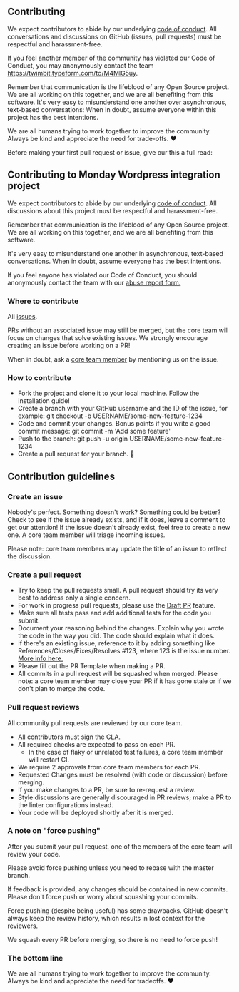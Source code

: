 ## Contributing

We expect contributors to abide by our underlying
[code of conduct](https://github.com/twimbit/Monday-Wordpress-Integration/blob/master/CODE_OF_CONDUCT.md). All conversations and discussions on GitHub (issues, pull requests) must be respectful and harassment-free.

If you feel another member of the community has violated our Code of Conduct, you may anonymously contact the team https://twimbit.typeform.com/to/M4MlG5uy. 

Remember that communication is the lifeblood of any Open Source project. We are all working on this together, and we are all benefiting from this software. It's very easy to misunderstand one another over asynchronous, text-based
conversations: When in doubt, assume everyone within this project has the best intentions.

We are all humans trying to work together to improve the community. Always be kind and appreciate the need for trade-offs. ❤️

Before making your first pull request or issue, give our this a full read:

## Contributing to Monday Wordpress integration project

We expect contributors to abide by our underlying [code of conduct](https://github.com/twimbit/Monday-Wordpress-Integration/blob/master/CODE_OF_CONDUCT.md). All discussions about this project must be respectful and harassment-free.

Remember that communication is the lifeblood of any Open Source project. We are all working on this together, and we are all benefiting from this software.

It's very easy to misunderstand one another in asynchronous, text-based conversations. When in doubt, assume everyone has the best intentions.

If you feel anyone has violated our Code of Conduct, you should anonymously contact the team with our [abuse report form.](https://twimbit.typeform.com/to/M4MlG5uy)

### Where to contribute
All [issues](https://github.com/twimbit/Monday-Wordpress-Integration/issues).

PRs without an associated issue may still be merged, but the core team will focus on changes that solve existing issues. We strongly encourage creating an issue before working on a PR!

When in doubt, ask a [core team member](https://github.com/twimbit/Monday-Wordpress-Integration/blob/master/README.md#Credits-) by mentioning us on the issue.


### How to contribute
- Fork the project and clone it to your local machine. Follow the installation guide!
- Create a branch with your GitHub username and the ID of the issue, for example: git checkout -b USERNAME/some-new-feature-1234
- Code and commit your changes. Bonus points if you write a good commit message: git commit -m 'Add some feature'
- Push to the branch: git push -u origin USERNAME/some-new-feature-1234
- Create a pull request for your branch. 🎉


## Contribution guidelines

### Create an issue

Nobody's perfect. Something doesn't work? Something could be better? Check to see if the issue already exists, and if it does, leave a comment to get our attention! If the issue doesn't already exist, feel free to create a new one. A core team member will triage incoming issues.

Please note: core team members may update the title of an issue to reflect the discussion.

### Create a pull request

- Try to keep the pull requests small. A pull request should try its very best to address only a single concern.
- For work in progress pull requests, please use the [Draft PR](https://github.blog/2019-02-14-introducing-draft-pull-requests/) feature.
- Make sure all tests pass and add additional tests for the code you submit.
- Document your reasoning behind the changes. Explain why you wrote the code in the way you did. The code should explain what it does.
- If there's an existing issue, reference to it by adding something like References/Closes/Fixes/Resolves #123, where 123 is the issue number. [More info here.](https://github.blog/2013-05-14-closing-issues-via-pull-requests/)
- Please fill out the PR Template when making a PR.
- All commits in a pull request will be squashed when merged.
Please note: a core team member may close your PR if it has gone stale or if we don't plan to merge the code.

### Pull request reviews

All community pull requests are reviewed by our core team.

- All contributors must sign the CLA.
- All required checks are expected to pass on each PR.
    - In the case of flaky or unrelated test failures, a core team member will restart CI.
- We require 2 approvals from core team members for each PR.
- Requested Changes must be resolved (with code or discussion) before merging.
- If you make changes to a PR, be sure to re-request a review.
- Style discussions are generally discouraged in PR reviews; make a PR to the linter configurations instead.
- Your code will be deployed shortly after it is merged.


### A note on "force pushing"
After you submit your pull request, one of the members of the core team will review your code.

Please avoid force pushing unless you need to rebase with the master branch.

If feedback is provided, any changes should be contained in new commits. Please don't force push or worry about squashing your commits.

Force pushing (despite being useful) has some drawbacks. GitHub doesn't always keep the review history, which results in lost context for the reviewers.

We squash every PR before merging, so there is no need to force push!

### The bottom line
We are all humans trying to work together to improve the community. Always be kind and appreciate the need for tradeoffs. ❤️
